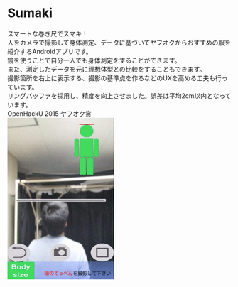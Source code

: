 # Sumaki
スマートな巻き尺でスマキ！  
人をカメラで撮影して身体測定、データに基づいてヤフオクからおすすめの服を紹介するAndroidアプリです。  
鏡を使うことで自分一人でも身体測定をすることができます。  
また、測定したデータを元に理想体型との比較をすることもできます。  
撮影箇所を右上に表示する、撮影の基準点を作るなどのUXを高める工夫も行っています。  
リングバッファを採用し、精度を向上させました。誤差は平均2cm以内となっています。  
OpenHackU 2015 ヤフオク賞  
![Sumaki_images](https://github.com/RyRySuzu/images/blob/master/sumaki.gif)
